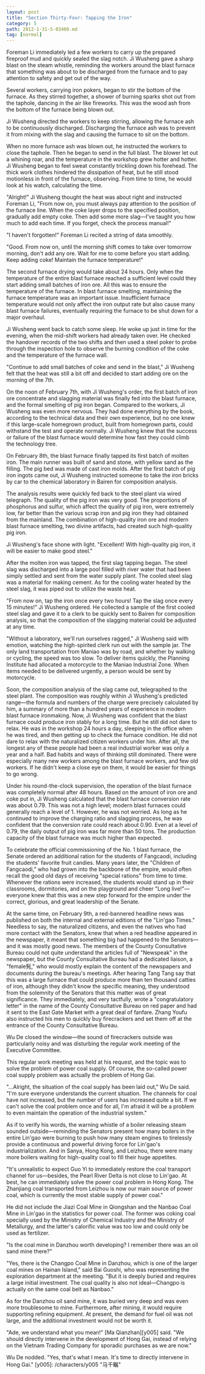 ```yaml
---
layout: post
title: "Section Thirty-Four: Tapping the Iron"
category: 5
path: 2012-1-31-5-03400.md
tag: [normal]
---
```


Foreman Li immediately led a few workers to carry up the prepared fireproof mud and quickly sealed the slag notch. Ji Wusheng gave a sharp blast on the steam whistle, reminding the workers around the blast furnace that something was about to be discharged from the furnace and to pay attention to safety and get out of the way.

Several workers, carrying iron pokers, began to stir the bottom of the furnace. As they stirred together, a shower of burning sparks shot out from the taphole, dancing in the air like fireworks. This was the wood ash from the bottom of the furnace being blown out.

Ji Wusheng directed the workers to keep stirring, allowing the furnace ash to be continuously discharged. Discharging the furnace ash was to prevent it from mixing with the slag and causing the furnace to sit on the bottom.

When no more furnace ash was blown out, he instructed the workers to close the taphole. Then he began to send in the full blast. The blower let out a whining roar, and the temperature in the workshop grew hotter and hotter. Ji Wusheng began to feel sweat constantly trickling down his forehead. The thick work clothes hindered the dissipation of heat, but he still stood motionless in front of the furnace, observing. From time to time, he would look at his watch, calculating the time.

"Alright!" Ji Wusheng thought the heat was about right and instructed Foreman Li, "From now on, you must always pay attention to the position of the furnace line. When the coke layer drops to the specified position, gradually add empty coke. Then add some more slag—I've taught you how much to add each time. If you forget, check the process manual!"

"I haven't forgotten!" Foreman Li recited a string of data smoothly.

"Good. From now on, until the morning shift comes to take over tomorrow morning, don't add any ore. Wait for me to come before you start adding. Keep adding coke! Maintain the furnace temperature!"

The second furnace drying would take about 24 hours. Only when the temperature of the entire blast furnace reached a sufficient level could they start adding small batches of iron ore. All this was to ensure the temperature of the furnace. In blast furnace smelting, maintaining the furnace temperature was an important issue. Insufficient furnace temperature would not only affect the iron output rate but also cause many blast furnace failures, eventually requiring the furnace to be shut down for a major overhaul.

Ji Wusheng went back to catch some sleep. He woke up just in time for the evening, when the mid-shift workers had already taken over. He checked the handover records of the two shifts and then used a steel poker to probe through the inspection hole to observe the burning condition of the coke and the temperature of the furnace wall.

"Continue to add small batches of coke and send in the blast," Ji Wusheng felt that the heat was still a bit off and decided to start adding ore on the morning of the 7th.

On the noon of February 7th, with Ji Wusheng's order, the first batch of iron ore concentrate and slagging material was finally fed into the blast furnace, and the formal smelting of pig iron began. Compared to the workers, Ji Wusheng was even more nervous. They had done everything by the book, according to the technical data and their own experience, but no one knew if this large-scale homegrown product, built from homegrown parts, could withstand the test and operate normally. Ji Wusheng knew that the success or failure of the blast furnace would determine how fast they could climb the technology tree.

On February 8th, the blast furnace finally tapped its first batch of molten iron. The main runner was built of sand and stone, with yellow sand as the filling. The pig bed was made of cast iron molds. After the first batch of pig iron ingots came out, Ji Wusheng instructed someone to take the iron bricks by car to the chemical laboratory in Bairen for composition analysis.

The analysis results were quickly fed back to the steel plant via wired telegraph. The quality of the pig iron was very good. The proportions of phosphorus and sulfur, which affect the quality of pig iron, were extremely low, far better than the various scrap iron and pig iron they had obtained from the mainland. The combination of high-quality iron ore and modern blast furnace smelting, two divine artifacts, had created such high-quality pig iron.

Ji Wusheng's face shone with light. "Excellent! With high-quality pig iron, it will be easier to make good steel."

After the molten iron was tapped, the first slag tapping began. The steel slag was discharged into a large pool filled with river water that had been simply settled and sent from the water supply plant. The cooled steel slag was a material for making cement. As for the cooling water heated by the steel slag, it was piped out to utilize the waste heat.

"From now on, tap the iron once every two hours! Tap the slag once every 15 minutes!" Ji Wusheng ordered. He collected a sample of the first cooled steel slag and gave it to a clerk to be quickly sent to Bairen for composition analysis, so that the composition of the slagging material could be adjusted at any time.

"Without a laboratory, we'll run ourselves ragged," Ji Wusheng said with emotion, watching the high-spirited clerk run out with the sample jar. The only land transportation from Maniao was by road, and whether by walking or cycling, the speed was too slow. To deliver items quickly, the Planning Institute had allocated a motorcycle to the Maniao Industrial Zone. When items needed to be delivered urgently, a person would be sent by motorcycle.

Soon, the composition analysis of the slag came out, telegraphed to the steel plant. The composition was roughly within Ji Wusheng's predicted range—the formula and numbers of the charge were precisely calculated by him, a summary of more than a hundred years of experience in modern blast furnace ironmaking. Now, Ji Wusheng was confident that the blast furnace could produce iron stably for a long time. But he still did not dare to relax. He was in the workshop 24 hours a day, sleeping in the office when he was tired, and then getting up to check the furnace condition. He did not dare to relax with the naturalized citizen workers under him. After all, the longest any of these people had been a real industrial worker was only a year and a half. Bad habits and ways of thinking still dominated. There were especially many new workers among the blast furnace workers, and few old workers. If he didn't keep a close eye on them, it would be easier for things to go wrong.

Under his round-the-clock supervision, the operation of the blast furnace was completely normal after 48 hours. Based on the amount of iron ore and coke put in, Ji Wusheng calculated that the blast furnace conversion rate was about 0.79. This was not a high level; modern blast furnaces could generally reach a level of 1. However, he was not worried. As long as he continued to improve the charging ratio and slagging process, he was confident that the conversion rate could reach about 0.90. Even at a level of 0.79, the daily output of pig iron was far more than 50 tons. The production capacity of the blast furnace was much higher than expected.

To celebrate the official commissioning of the No. 1 blast furnace, the Senate ordered an additional ration for the students of Fangcaodi, including the students' favorite fruit candies. Many years later, the "Children of Fangcaodi," who had grown into the backbone of the empire, would often recall the good old days of receiving "special rations" from time to time. Whenever the rations were increased, the students would stand up in their classrooms, dormitories, and on the playground and cheer "Long live!"—everyone knew that this was a new step forward for the empire under the correct, glorious, and great leadership of the Senate.

At the same time, on February 9th, a red-bannered headline news was published on both the internal and external editions of the "Lin'gao Times." Needless to say, the naturalized citizens, and even the natives who had more contact with the Senators, knew that when a red headline appeared in the newspaper, it meant that something big had happened to the Senators—and it was mostly good news. The members of the County Consultative Bureau could not quite understand the articles full of "Newspeak" in the newspaper, but the County Consultative Bureau had a dedicated liaison, a "female髡," who would mostly explain the content of the newspapers and documents during the bureau's meetings. After hearing Tang Tang say that this was a large furnace that could produce more than ten thousand catties of iron, although they didn't know the specific meaning, they understood from the solemnity of the Senators that this matter was of great significance. They immediately, and very tactfully, wrote a "congratulatory letter" in the name of the County Consultative Bureau on red paper and had it sent to the East Gate Market with a great deal of fanfare. Zhang Youfu also instructed his men to quickly buy firecrackers and set them off at the entrance of the County Consultative Bureau.

Wu De closed the window—the sound of firecrackers outside was particularly noisy and was disturbing the regular work meeting of the Executive Committee.

This regular work meeting was held at his request, and the topic was to solve the problem of power coal supply. Of course, the so-called power coal supply problem was actually the problem of Hong Gai.

"...Alright, the situation of the coal supply has been laid out," Wu De said. "I'm sure everyone understands the current situation. The channels for coal have not increased, but the number of users has increased quite a bit. If we can't solve the coal problem once and for all, I'm afraid it will be a problem to even maintain the operation of the industrial system."

As if to verify his words, the warning whistle of a boiler releasing steam sounded outside—reminding the Senators present how many boilers in the entire Lin'gao were burning to push how many steam engines to tirelessly provide a continuous and powerful driving force for Lin'gao's industrialization. And in Sanya, Hong Kong, and Leizhou, there were many more boilers waiting for high-quality coal to fill their huge appetites.

"It's unrealistic to expect Guo Yi to immediately restore the coal transport channel for us—besides, the Pearl River Delta is not close to Lin'gao. At best, he can immediately solve the power coal problem in Hong Kong. The Zhanjiang coal transported from Leizhou is now our main source of power coal, which is currently the most stable supply of power coal."

He did not include the Jiazi Coal Mine in Qiongshan and the Nanbao Coal Mine in Lin'gao in the statistics for power coal. The former was coking coal specially used by the Ministry of Chemical Industry and the Ministry of Metallurgy, and the latter's calorific value was too low and could only be used as fertilizer.

"Is the coal mine in Danzhou worth developing? I remember there was an oil sand mine there?"

"Yes, there is the Changpo Coal Mine in Danzhou, which is one of the larger coal mines on Hainan Island," said Bai Guoshi, who was representing the exploration department at the meeting. "But it is deeply buried and requires a large initial investment. The coal quality is also not ideal—Changpo is actually on the same coal belt as Nanbao."

As for the Danzhou oil sand mine, it was buried very deep and was even more troublesome to mine. Furthermore, after mining, it would require supporting refining equipment. At present, the demand for fuel oil was not large, and the additional investment would not be worth it.

"Ade, we understand what you mean!" [Ma Qianzhan][y005] said. "We should directly intervene in the development of Hong Gai, instead of relying on the Vietnam Trading Company for sporadic purchases as we are now."

Wu De nodded. "Yes, that's what I mean. It's time to directly intervene in Hong Gai."
[y005]: /characters/y005 "马千瞩"